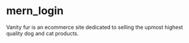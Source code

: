 # mern_login

Vanity fur is an ecommerce site dedicated to selling the upmost highest quality dog and cat products.